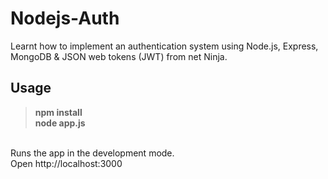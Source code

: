 # Nodejs-Auth
 Learnt how to implement an authentication system using Node.js, Express, MongoDB &amp; JSON web tokens (JWT) from net Ninja.
 
 ## Usage
 > **npm install** <br />
 > **node app.js**
 <br/>
 Runs the app in the development mode.
 <br/>
 Open http://localhost:3000
 
